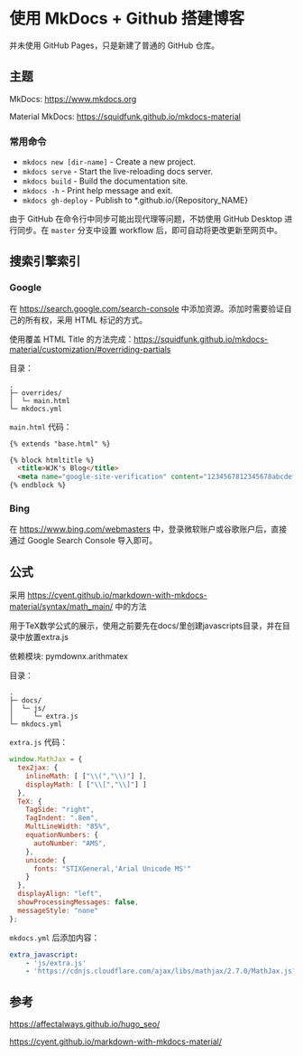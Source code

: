 # 使用 MkDocs + Github 搭建博客

并未使用 GitHub Pages，只是新建了普通的 GitHub 仓库。

## 主题

MkDocs: https://www.mkdocs.org

Material MkDocs: https://squidfunk.github.io/mkdocs-material

### 常用命令

* `mkdocs new [dir-name]` - Create a new project.
* `mkdocs serve` - Start the live-reloading docs server.
* `mkdocs build` - Build the documentation site.
* `mkdocs -h` - Print help message and exit.
* `mkdocs gh-deploy` - Publish to \*.github.io/{Repository_NAME}

由于 GitHub 在命令行中同步可能出现代理等问题，不妨使用 GitHub Desktop 进行同步。在 `master` 分支中设置 workflow 后，即可自动将更改更新至网页中。

## 搜索引擎索引

### Google

在 https://search.google.com/search-console 中添加资源。添加时需要验证自己的所有权，采用 HTML 标记的方式。

使用覆盖 HTML Title 的方法完成：https://squidfunk.github.io/mkdocs-material/customization/#overriding-partials

目录：

```
.
├─ overrides/
│  └─ main.html
└─ mkdocs.yml
```

`main.html` 代码：

```html
{% extends "base.html" %}

{% block htmltitle %}
  <title>WJK's Blog</title>
  <meta name="google-site-verification" content="1234567812345678abcdefghijk1234567812345678" />
{% endblock %}
```

### Bing

在 https://www.bing.com/webmasters 中，登录微软账户或谷歌账户后，直接通过 Google Search Console 导入即可。

## 公式

采用 https://cyent.github.io/markdown-with-mkdocs-material/syntax/math_main/ 中的方法

用于TeX数学公式的展示，使用之前要先在docs/里创建javascripts目录，并在目录中放置extra.js

依赖模块: pymdownx.arithmatex

目录：

```
.
├─ docs/
│  └─ js/ 
│     └─ extra.js
└─ mkdocs.yml
```

`extra.js` 代码：

```js
window.MathJax = {
  tex2jax: {
    inlineMath: [ ["\\(","\\)"] ],
    displayMath: [ ["\\[","\\]"] ]
  },
  TeX: {
    TagSide: "right",
    TagIndent: ".8em",
    MultLineWidth: "85%",
    equationNumbers: {
      autoNumber: "AMS",
    },
    unicode: {
      fonts: "STIXGeneral,'Arial Unicode MS'"
    }
  },
  displayAlign: "left",
  showProcessingMessages: false,
  messageStyle: "none"
};
```

`mkdocs.yml` 后添加内容：

```yaml
extra_javascript:
    - 'js/extra.js'
    - 'https://cdnjs.cloudflare.com/ajax/libs/mathjax/2.7.0/MathJax.js?config=TeX-MML-AM_CHTML'
```

## 参考

https://affectalways.github.io/hugo_seo/

https://cyent.github.io/markdown-with-mkdocs-material/